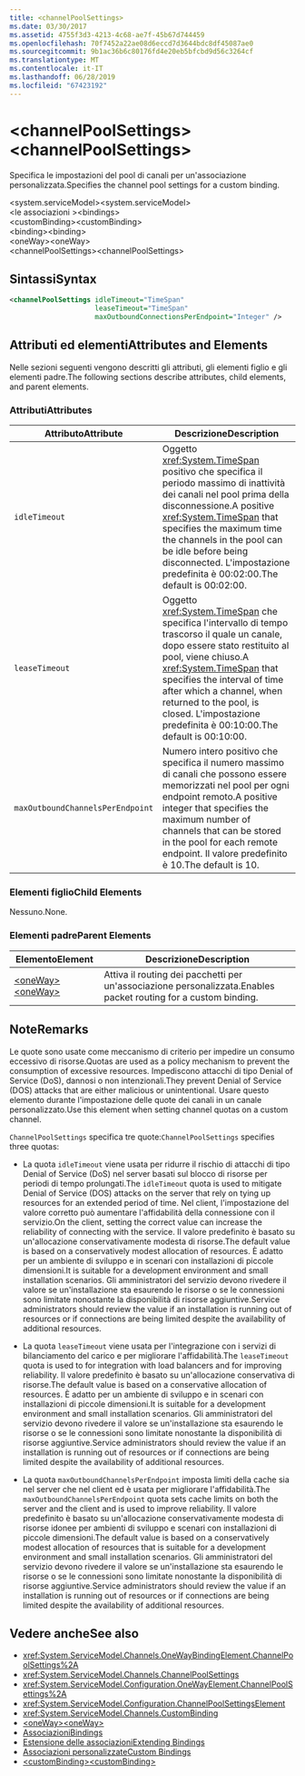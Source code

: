 ```yaml
---
title: <channelPoolSettings>
ms.date: 03/30/2017
ms.assetid: 4755f3d3-4213-4c68-ae7f-45b67d744459
ms.openlocfilehash: 70f7452a22ae08d6eccd7d3644bdc8df45087ae0
ms.sourcegitcommit: 9b1ac36b6c80176fd4e20eb5bfcbd9d56c3264cf
ms.translationtype: MT
ms.contentlocale: it-IT
ms.lasthandoff: 06/28/2019
ms.locfileid: "67423192"
---
```

# <a name="channelpoolsettings"></a><span data-ttu-id="361f1-101">\<channelPoolSettings></span><span class="sxs-lookup"><span data-stu-id="361f1-101">\<channelPoolSettings></span></span>
<span data-ttu-id="361f1-102">Specifica le impostazioni del pool di canali per un'associazione personalizzata.</span><span class="sxs-lookup"><span data-stu-id="361f1-102">Specifies the channel pool settings for a custom binding.</span></span>  
  
 <span data-ttu-id="361f1-103">\<system.serviceModel></span><span class="sxs-lookup"><span data-stu-id="361f1-103">\<system.serviceModel></span></span>  
<span data-ttu-id="361f1-104">\<le associazioni ></span><span class="sxs-lookup"><span data-stu-id="361f1-104">\<bindings></span></span>  
<span data-ttu-id="361f1-105">\<customBinding></span><span class="sxs-lookup"><span data-stu-id="361f1-105">\<customBinding></span></span>  
<span data-ttu-id="361f1-106">\<binding></span><span class="sxs-lookup"><span data-stu-id="361f1-106">\<binding></span></span>  
<span data-ttu-id="361f1-107">\<oneWay></span><span class="sxs-lookup"><span data-stu-id="361f1-107">\<oneWay></span></span>  
<span data-ttu-id="361f1-108">\<channelPoolSettings></span><span class="sxs-lookup"><span data-stu-id="361f1-108">\<channelPoolSettings></span></span>  
  
## <a name="syntax"></a><span data-ttu-id="361f1-109">Sintassi</span><span class="sxs-lookup"><span data-stu-id="361f1-109">Syntax</span></span>  
  
```xml  
<channelPoolSettings idleTimeout="TimeSpan"
                     leaseTimeout="TimeSpan"
                     maxOutboundConnectionsPerEndpoint="Integer" />
```  
  
## <a name="attributes-and-elements"></a><span data-ttu-id="361f1-110">Attributi ed elementi</span><span class="sxs-lookup"><span data-stu-id="361f1-110">Attributes and Elements</span></span>  
 <span data-ttu-id="361f1-111">Nelle sezioni seguenti vengono descritti gli attributi, gli elementi figlio e gli elementi padre.</span><span class="sxs-lookup"><span data-stu-id="361f1-111">The following sections describe attributes, child elements, and parent elements.</span></span>  
  
### <a name="attributes"></a><span data-ttu-id="361f1-112">Attributi</span><span class="sxs-lookup"><span data-stu-id="361f1-112">Attributes</span></span>  
  
|<span data-ttu-id="361f1-113">Attributo</span><span class="sxs-lookup"><span data-stu-id="361f1-113">Attribute</span></span>|<span data-ttu-id="361f1-114">Descrizione</span><span class="sxs-lookup"><span data-stu-id="361f1-114">Description</span></span>|  
|---------------|-----------------|  
|`idleTimeout`|<span data-ttu-id="361f1-115">Oggetto <xref:System.TimeSpan> positivo che specifica il periodo massimo di inattività dei canali nel pool prima della disconnessione.</span><span class="sxs-lookup"><span data-stu-id="361f1-115">A positive <xref:System.TimeSpan> that specifies the maximum time the channels in the pool can be idle before being disconnected.</span></span> <span data-ttu-id="361f1-116">L'impostazione predefinita è 00:02:00.</span><span class="sxs-lookup"><span data-stu-id="361f1-116">The default is 00:02:00.</span></span>|  
|`leaseTimeout`|<span data-ttu-id="361f1-117">Oggetto <xref:System.TimeSpan> che specifica l'intervallo di tempo trascorso il quale un canale, dopo essere stato restituito al pool, viene chiuso.</span><span class="sxs-lookup"><span data-stu-id="361f1-117">A <xref:System.TimeSpan> that specifies the interval of time after which a channel, when returned to the pool, is closed.</span></span> <span data-ttu-id="361f1-118">L'impostazione predefinita è 00:10:00.</span><span class="sxs-lookup"><span data-stu-id="361f1-118">The default is 00:10:00.</span></span>|  
|`maxOutboundChannelsPerEndpoint`|<span data-ttu-id="361f1-119">Numero intero positivo che specifica il numero massimo di canali che possono essere memorizzati nel pool per ogni endpoint remoto.</span><span class="sxs-lookup"><span data-stu-id="361f1-119">A positive integer that specifies the maximum number of channels that can be stored in the pool for each remote endpoint.</span></span> <span data-ttu-id="361f1-120">Il valore predefinito è 10.</span><span class="sxs-lookup"><span data-stu-id="361f1-120">The default is 10.</span></span>|  
  
### <a name="child-elements"></a><span data-ttu-id="361f1-121">Elementi figlio</span><span class="sxs-lookup"><span data-stu-id="361f1-121">Child Elements</span></span>  
 <span data-ttu-id="361f1-122">Nessuno.</span><span class="sxs-lookup"><span data-stu-id="361f1-122">None.</span></span>  
  
### <a name="parent-elements"></a><span data-ttu-id="361f1-123">Elementi padre</span><span class="sxs-lookup"><span data-stu-id="361f1-123">Parent Elements</span></span>  
  
|<span data-ttu-id="361f1-124">Elemento</span><span class="sxs-lookup"><span data-stu-id="361f1-124">Element</span></span>|<span data-ttu-id="361f1-125">Descrizione</span><span class="sxs-lookup"><span data-stu-id="361f1-125">Description</span></span>|  
|-------------|-----------------|  
|[<span data-ttu-id="361f1-126">\<oneWay></span><span class="sxs-lookup"><span data-stu-id="361f1-126">\<oneWay></span></span>](../../../../../docs/framework/configure-apps/file-schema/wcf/oneway.md)|<span data-ttu-id="361f1-127">Attiva il routing dei pacchetti per un'associazione personalizzata.</span><span class="sxs-lookup"><span data-stu-id="361f1-127">Enables packet routing for a custom binding.</span></span>|  
  
## <a name="remarks"></a><span data-ttu-id="361f1-128">Note</span><span class="sxs-lookup"><span data-stu-id="361f1-128">Remarks</span></span>  
 <span data-ttu-id="361f1-129">Le quote sono usate come meccanismo di criterio per impedire un consumo eccessivo di risorse.</span><span class="sxs-lookup"><span data-stu-id="361f1-129">Quotas are used as a policy mechanism to prevent the consumption of excessive resources.</span></span> <span data-ttu-id="361f1-130">Impediscono attacchi di tipo Denial of Service (DoS), dannosi o non intenzionali.</span><span class="sxs-lookup"><span data-stu-id="361f1-130">They prevent Denial of Service (DOS) attacks that are either malicious or unintentional.</span></span> <span data-ttu-id="361f1-131">Usare questo elemento durante l'impostazione delle quote dei canali in un canale personalizzato.</span><span class="sxs-lookup"><span data-stu-id="361f1-131">Use this element when setting channel quotas on a custom channel.</span></span>  
  
 <span data-ttu-id="361f1-132">`ChannelPoolSettings` specifica tre quote:</span><span class="sxs-lookup"><span data-stu-id="361f1-132">`ChannelPoolSettings` specifies three quotas:</span></span>  
  
- <span data-ttu-id="361f1-133">La quota `idleTimeout` viene usata per ridurre il rischio di attacchi di tipo Denial of Service (DoS) nel server basati sul blocco di risorse per periodi di tempo prolungati.</span><span class="sxs-lookup"><span data-stu-id="361f1-133">The `idleTimeout` quota is used to mitigate Denial of Service (DOS) attacks on the server that rely on tying up resources for an extended period of time.</span></span> <span data-ttu-id="361f1-134">Nel client, l'impostazione del valore corretto può aumentare l'affidabilità della connessione con il servizio.</span><span class="sxs-lookup"><span data-stu-id="361f1-134">On the client, setting the correct value can increase the reliability of connecting with the service.</span></span> <span data-ttu-id="361f1-135">Il valore predefinito è basato su un'allocazione conservativamente modesta di risorse.</span><span class="sxs-lookup"><span data-stu-id="361f1-135">The default value is based on a conservatively modest allocation of resources.</span></span> <span data-ttu-id="361f1-136">È adatto per un ambiente di sviluppo e in scenari con installazioni di piccole dimensioni.</span><span class="sxs-lookup"><span data-stu-id="361f1-136">It is suitable for a development environment and small installation scenarios.</span></span> <span data-ttu-id="361f1-137">Gli amministratori del servizio devono rivedere il valore se un'installazione sta esaurendo le risorse o se le connessioni sono limitate nonostante la disponibilità di risorse aggiuntive.</span><span class="sxs-lookup"><span data-stu-id="361f1-137">Service administrators should review the value if an installation is running out of resources or if connections are being limited despite the availability of additional resources.</span></span>  
  
- <span data-ttu-id="361f1-138">La quota `leaseTimeout` viene usata per l'integrazione con i servizi di bilanciamento del carico e per migliorare l'affidabilità.</span><span class="sxs-lookup"><span data-stu-id="361f1-138">The `leaseTimeout` quota is used to for integration with load balancers and for improving reliability.</span></span> <span data-ttu-id="361f1-139">Il valore predefinito è basato su un'allocazione conservativa di risorse.</span><span class="sxs-lookup"><span data-stu-id="361f1-139">The default value is based on a conservative allocation of resources.</span></span> <span data-ttu-id="361f1-140">È adatto per un ambiente di sviluppo e in scenari con installazioni di piccole dimensioni.</span><span class="sxs-lookup"><span data-stu-id="361f1-140">It is suitable for a development environment and small installation scenarios.</span></span> <span data-ttu-id="361f1-141">Gli amministratori del servizio devono rivedere il valore se un'installazione sta esaurendo le risorse o se le connessioni sono limitate nonostante la disponibilità di risorse aggiuntive.</span><span class="sxs-lookup"><span data-stu-id="361f1-141">Service administrators should review the value if an installation is running out of resources or if connections are being limited despite the availability of additional resources.</span></span>  
  
- <span data-ttu-id="361f1-142">La quota `maxOutboundChannelsPerEndpoint` imposta limiti della cache sia nel server che nel client ed è usata per migliorare l'affidabilità.</span><span class="sxs-lookup"><span data-stu-id="361f1-142">The `maxOutboundChannelsPerEndpoint` quota sets cache limits on both the server and the client and is used to improve reliability.</span></span> <span data-ttu-id="361f1-143">Il valore predefinito è basato su un'allocazione conservativamente modesta di risorse idonee per ambienti di sviluppo e scenari con installazioni di piccole dimensioni.</span><span class="sxs-lookup"><span data-stu-id="361f1-143">The default value is based on a conservatively modest allocation of resources that is suitable for a development environment and small installation scenarios.</span></span> <span data-ttu-id="361f1-144">Gli amministratori del servizio devono rivedere il valore se un'installazione sta esaurendo le risorse o se le connessioni sono limitate nonostante la disponibilità di risorse aggiuntive.</span><span class="sxs-lookup"><span data-stu-id="361f1-144">Service administrators should review the value if an installation is running out of resources or if connections are being limited despite the availability of additional resources.</span></span>  
  
## <a name="see-also"></a><span data-ttu-id="361f1-145">Vedere anche</span><span class="sxs-lookup"><span data-stu-id="361f1-145">See also</span></span>

- <xref:System.ServiceModel.Channels.OneWayBindingElement.ChannelPoolSettings%2A>
- <xref:System.ServiceModel.Channels.ChannelPoolSettings>
- <xref:System.ServiceModel.Configuration.OneWayElement.ChannelPoolSettings%2A>
- <xref:System.ServiceModel.Configuration.ChannelPoolSettingsElement>
- <xref:System.ServiceModel.Channels.CustomBinding>
- [<span data-ttu-id="361f1-146">\<oneWay></span><span class="sxs-lookup"><span data-stu-id="361f1-146">\<oneWay></span></span>](../../../../../docs/framework/configure-apps/file-schema/wcf/oneway.md)
- [<span data-ttu-id="361f1-147">Associazioni</span><span class="sxs-lookup"><span data-stu-id="361f1-147">Bindings</span></span>](../../../../../docs/framework/wcf/bindings.md)
- [<span data-ttu-id="361f1-148">Estensione delle associazioni</span><span class="sxs-lookup"><span data-stu-id="361f1-148">Extending Bindings</span></span>](../../../../../docs/framework/wcf/extending/extending-bindings.md)
- [<span data-ttu-id="361f1-149">Associazioni personalizzate</span><span class="sxs-lookup"><span data-stu-id="361f1-149">Custom Bindings</span></span>](../../../../../docs/framework/wcf/extending/custom-bindings.md)
- [<span data-ttu-id="361f1-150">\<customBinding></span><span class="sxs-lookup"><span data-stu-id="361f1-150">\<customBinding></span></span>](../../../../../docs/framework/configure-apps/file-schema/wcf/custombinding.md)
